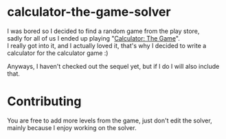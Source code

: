 # calculator-the-game-solver

I was bored so I decided to find a random game from the play store, <br />
sadly for all of us I ended up playing "[Calculator: The Game](https://play.google.com/store/apps/details?id=com.sm.calculateme)". <br />
I really got into it, and I actually loved it, that's why I decided to write a calculator for the calculator game :) <br />

Anyways, I haven't checked out the sequel yet, but if I do I will also include that.


# Contributing
You are free to add more levels from the game, just don't edit the solver, <br />
mainly because I enjoy working on the solver.
